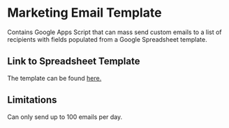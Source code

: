 # Marketing Email Template
Contains Google Apps Script that can mass send custom emails to a list of recipients with fields populated from a Google Spreadsheet template.

## Link to Spreadsheet Template
The template can be found [here.](https://docs.google.com/spreadsheets/d/11Ax1mLVk7d2KClY0AeXJsIqTMKrlUyUKp2vcbKIRAXw/edit?usp=sharing)

## Limitations
Can only send up to 100 emails per day.
